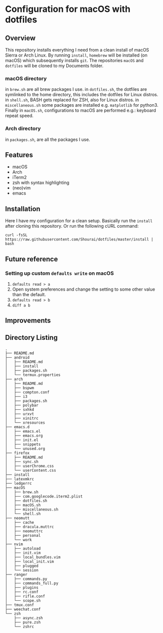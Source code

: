 # Configuration for macOS with dotfiles

## Overview
This repository installs everything I need from a clean install of macOS Sierra or Arch Linux.
By running `install`, `homebrew` will be installed (on macOS) which subsequently installs `git`.
The repositories `macOS` and `dotfiles` will be cloned to my Documents folder.

### macOS directory
in `brew.sh` are all brew packages I use.
in `dotfiles.sh`, the dotfiles are symlinked to the home directory, this includes the dotfiles for Linux distros.
in `shell.sh`, BASH gets replaced for ZSH, also for Linux distros.
in `miscellaneous.sh` some packages are installed e.g. `matplotlib` for python3.
Finally in `macOS.sh`, configurations to macOS are performed e.g.: keyboard repeat speed.

###  Arch directory
in `packages.sh`, are all the packages I use.

## Features
- macOS
- Arch
- iTerm2
- zsh with syntax highlighting
- (neo)vim
- emacs

## Installation
Here I have my configuration for a clean setup.
Basically run the `install` after cloning this repository.
Or run the following cURL command:
```
curl -fsSL https://raw.githubusercontent.com/Shourai/dotfiles/master/install | bash
```

## Future reference

### Setting up custom `defaults write` on macOS
1. `defaults read > a`
2. Open system preferences and change the setting to some other value than the default.
3. `defaults read > b`
4. `diff a b`

## Improvements

## Directory Listing
    .
    ├── README.md
    ├── android
    │   ├── README.md
    │   ├── install
    │   ├── packages.sh
    │   └── termux.properties
    ├── arch
    │   ├── README.md
    │   ├── bspwm
    │   ├── compton.conf
    │   ├── i3
    │   ├── packages.sh
    │   ├── polybar
    │   ├── sxhkd
    │   ├── urxvt
    │   ├── xinitrc
    │   └── xresources
    ├── emacs.d
    │   ├── emacs.el
    │   ├── emacs.org
    │   ├── init.el
    │   ├── snippets
    │   └── unused.org
    ├── firefox
    │   ├── README.md
    │   ├── sync.sh
    │   ├── userChrome.css
    │   └── userContent.css
    ├── install
    ├── latexmkrc
    ├── ledgerrc
    ├── macOS
    │   ├── brew.sh
    │   ├── com.googlecode.iterm2.plist
    │   ├── dotfiles.sh
    │   ├── macOS.sh
    │   ├── miscellaneous.sh
    │   └── shell.sh
    ├── neomutt
    │   ├── cache
    │   ├── dracula.muttrc
    │   ├── neomuttrc
    │   ├── personal
    │   └── work
    ├── nvim
    │   ├── autoload
    │   ├── init.vim
    │   ├── local_bundles.vim
    │   ├── local_init.vim
    │   ├── plugged
    │   └── session
    ├── ranger
    │   ├── commands.py
    │   ├── commands_full.py
    │   ├── plugins
    │   ├── rc.conf
    │   ├── rifle.conf
    │   └── scope.sh
    ├── tmux.conf
    ├── weechat.conf
    └── zsh
        ├── async.zsh
        ├── pure.zsh
        └── zshrc
